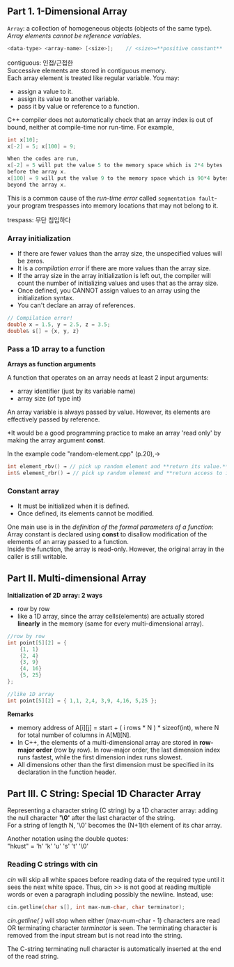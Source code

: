 ## Part 1. 1-Dimensional Array

`Array`: a collection of homogeneous objects (objects of the same type).
*Array elements cannot be reference variables*.

```cpp
<data-type> <array-name> [<size>];    // <size>=**positive constant**
```

contiguous: 인접/근접한   
Successive elements are stored in contiguous memory.  
Each array element is treated like regular variable. You may:

- assign a value to it.
- assign its value to another variable.
- pass it by value or reference to a function.

C++ compiler does not automatically check that an array index is out of bound, neither at compile-time nor run-time. For example,

```cpp
int x[10];
x[-2] = 5; x[100] = 9;

When the codes are run,
x[-2] = 5 will put the value 5 to the memory space which is 2*4 bytes
before the array x.
x[100] = 9 will put the value 9 to the memory space which is 90*4 bytes
beyond the array x.
```

This is a common cause of the *run-time error* called `segmentation fault`- your program trespasses into memory locations that may not belong to it.

trespass: 무단 침입하다

### Array initialization

- If there are fewer values than the array size, the unspecified values will be zeros.
- It is a *compilation error* if there are more values than the array size.
- If the array size in the array initialization is left out, the compiler will count the number of initializing values and uses that as the array size.
- Once defined, you CANNOT assign values to an array using the initialization syntax.
- You can't declare an array of references.

```cpp
// Compilation error!
double x = 1.5, y = 2.5, z = 3.5;
double& s[] = {x, y, z}
```

### Pass a 1D array to a function

**Arrays as function arguments**

A function that operates on an array needs at least 2 input arguments:

- array identifier (just by its variable name)
- array size (of type int)

An array variable is always passed by value. However, its elements are effectively passed by reference.

*It would be a good programming practice to make an array 'read only' by making the array argument **const**.

In the example code "random-element.cpp" (p.20),→

```cpp
int element_rbv() → // pick up random element and **return its value.**
int& element_rbr() → // pick up random element and **return access to its memory space**.
```

### Constant array

- It must be initialized when it is defined.
- Once defined, its elements cannot be modified.

One main use is in the *definition of the formal parameters of a function*:
Array constant is declared using **const** to disallow modification of the elements of an array passed to a function.   
Inside the function, the array is read-only. However, the original array in the caller is still writable.

## Part II. Multi-dimensional Array

**Initialization of 2D array: 2 ways**

- row by row
- like a 1D array, since the array cells(elements) are actually stored **linearly** in the memory (same for every multi-dimensional array).

```cpp
//row by row
int point[5][2] = {
	{1, 1}
	{2, 4}
	{3, 9}
	{4, 16}
	{5, 25}
};

//like 1D array
int point[5][2] = { 1,1, 2,4, 3,9, 4,16, 5,25 };
```

**Remarks**

- memory address of A[i][j] = start + ( i rows * N ) * sizeof(int), where N for total number of columns in A[M][N].
- In C++, the elements of a multi-dimensional array are stored in **row-major order** (row by row).
In row-major order, the last dimension index runs fastest, while the first dimension index runs slowest.
- All dimensions other than the first dimension must be specified in its declaration in the function header.

## Part III. C String: Special 1D Character Array

Representing a character string (C string) by a 1D character array: adding the null character **'\0'** after the last character of the string.   
For a string of length N, '\0' becomes the (N+1)th element of its char array.

Another notation using the double quotes:   
"hkust" = 'h' 'k' 'u' 's' 't' '\0'

### Reading C strings with cin

*cin* will skip all white spaces before reading data of the required type until it sees the next white space.
Thus, cin >> is not good at reading multiple words or even a paragraph including possibly the newline. Instead, use:

```cpp
cin.getline(char s[], int max-num-char, char terminator);
```

*cin.getline( )* will stop when either (max-num-char - 1) characters are read OR terminating character *terminator* is seen. The terminating character is removed from the input stream but is not read into the string.

The C-string terminating null character is automatically inserted at the end of the read string.
